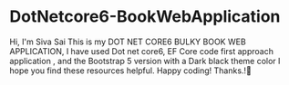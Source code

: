 # DotNetcore6-BookWebApplication
Hi, I'm Siva Sai
This is my DOT NET CORE6 BULKY BOOK WEB APPLICATION, I have used Dot net core6, EF Core code first approach application
, and the Bootstrap 5 version with a Dark black theme color
I hope you find these resources helpful. Happy coding! 
Thanks.!🙂
